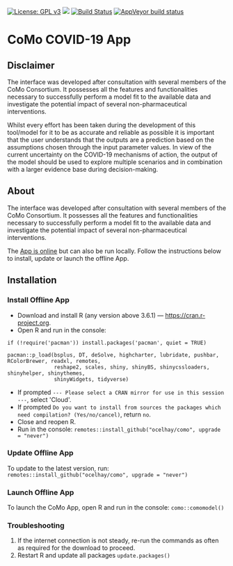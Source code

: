 <!-- badges: start -->
[![License: GPL v3](https://img.shields.io/badge/License-GPLv3-blue.svg)](https://www.gnu.org/licenses/gpl-3.0)
[![](https://img.shields.io/badge/devel%20version-12.01-blue.svg)](https://github.com/ocelhay/como)
[![Build Status](https://travis-ci.org/ocelhay/como.svg?branch=master)](https://travis-ci.org/ocelhay/como)
[![AppVeyor build status](https://ci.appveyor.com/api/projects/status/github/ocelhay/como?branch=master&svg=true)](https://ci.appveyor.com/project/ocelhay/como)
<!-- badges: end -->

# CoMo COVID-19 App

## Disclaimer

The interface was developed after consultation with several members of the CoMo Consortium. It possesses all the features and functionalities necessary to successfully perform a model fit to the available data and investigate the potential impact of several non-pharmaceutical interventions.

Whilst every effort has been taken during the development of this tool/model for it to be as accurate and reliable as possible it is important that the user understands that the outputs are a prediction based on the assumptions chosen through the input parameter values. In view of the current uncertainty on the COVID-19 mechanisms of action, the output of the model should be used to explore multiple scenarios and in combination with a larger evidence base during decision-making.


## About

The interface was developed after consultation with several members of the CoMo Consortium. It possesses all the features and functionalities necessary to successfully perform a model fit to the available data and investigate the potential impact of several non-pharmaceutical interventions.

The [App is online](https://comomodel.net) but can also be run locally. Follow the instructions below to install, update or launch the offline App.


## Installation

### Install Offline App

- Download and install R (any version above 3.6.1) — https://cran.r-project.org.
- Open R and run in the console:

```
if (!require('pacman')) install.packages('pacman', quiet = TRUE)

pacman::p_load(bsplus, DT, deSolve, highcharter, lubridate, pushbar, RColorBrewer, readxl, remotes,
               reshape2, scales, shiny, shinyBS, shinycssloaders, shinyhelper, shinythemes, 
               shinyWidgets, tidyverse)
```

- If prompted `--- Please select a CRAN mirror for use in this session ---`, select 'Cloud'.
- If prompted `Do you want to install from sources the packages which need compilation? (Yes/no/cancel)`, return `no`. 
- Close and reopen R.
- Run in the console: `remotes::install_github("ocelhay/como", upgrade = "never")`


### Update Offline App

To update to the latest version, run: `remotes::install_github("ocelhay/como", upgrade = "never")`


### Launch Offline App

To launch the CoMo App, open R and run in the console: `como::comomodel()`


### Troubleshooting

1. If the internet connection is not steady, re-run the commands as often as required for the download to proceed.
2. Restart R and update all packages `update.packages()`
